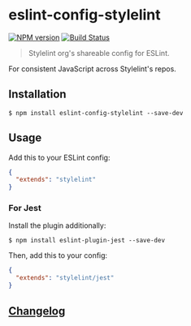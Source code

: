 # eslint-config-stylelint

[![NPM version](https://img.shields.io/npm/v/eslint-config-stylelint.svg)](https://www.npmjs.org/package/eslint-config-stylelint)
[![Build Status](https://github.com/stylelint/eslint-config-stylelint/workflows/CI/badge.svg)](https://github.com/stylelint/eslint-config-stylelint/actions)

> Stylelint org's shareable config for ESLint.

For consistent JavaScript across Stylelint's repos.

## Installation

```console
$ npm install eslint-config-stylelint --save-dev
```

## Usage

Add this to your ESLint config:

```json
{
  "extends": "stylelint"
}
```

### For Jest

Install the plugin additionally:

```console
$ npm install eslint-plugin-jest --save-dev
```

Then, add this to your config:

```json
{
  "extends": "stylelint/jest"
}
```

## [Changelog](CHANGELOG.md)

